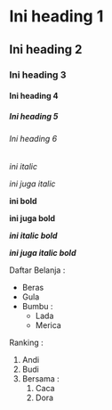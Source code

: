 # Ini heading 1
## Ini heading 2
### Ini heading 3
#### Ini heading 4
##### Ini heading 5
###### Ini heading 6

*ini italic*

_ini juga italic_

**ini bold**

__ini juga bold__

__*ini italic bold*__

_**ini juga italic bold**_

Daftar Belanja :
- Beras
- Gula
- Bumbu :
    - Lada
    - Merica

Ranking :
1. Andi
2. Budi
3. Bersama :
    1. Caca
    2. Dora
    